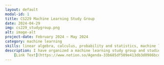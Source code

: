 ```yaml
---
layout: default
modal-id: 1
title: CS229 Machine Learning Study Group
date: 2024-04-29
img: cs229_studygroup.png
alt: image-alt
project-date: February 2024 ~ May 2024
category: machine learning
skills: linear algebra, calculus, probability and statistics, machine learning
description: I have organized a machine learning study group and studied mathematical foundation of machine learning. We have studied using cs229 lecture videos of Stanford University. You can check study agenda we used in our study group. <br></br>
	[Link Text](https://www.notion.so/Agenda-33b685df509e413db3d0986bcd122498?pvs=4 "Study Agenda")
---
```

